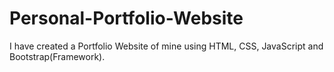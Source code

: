 # Personal-Portfolio-Website
I have created a Portfolio Website of mine using HTML, CSS, JavaScript and Bootstrap(Framework).
